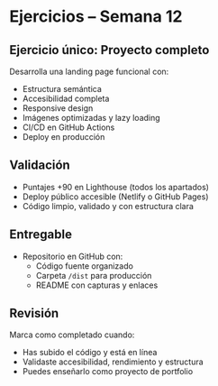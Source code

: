 # Ejercicios – Semana 12

## Ejercicio único: Proyecto completo

Desarrolla una landing page funcional con:

- Estructura semántica
- Accesibilidad completa
- Responsive design
- Imágenes optimizadas y lazy loading
- CI/CD en GitHub Actions
- Deploy en producción

## Validación

- Puntajes +90 en Lighthouse (todos los apartados)
- Deploy público accesible (Netlify o GitHub Pages)
- Código limpio, validado y con estructura clara

## Entregable

- Repositorio en GitHub con:
  - Código fuente organizado
  - Carpeta `/dist` para producción
  - README con capturas y enlaces

## Revisión

Marca como completado cuando:
- Has subido el código y está en línea
- Validaste accesibilidad, rendimiento y estructura
- Puedes enseñarlo como proyecto de portfolio
